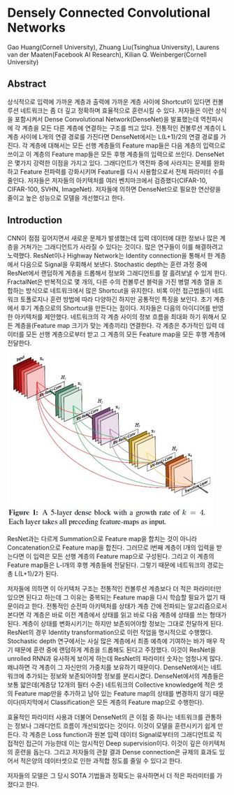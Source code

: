 # Densely Connected Convolutional Networks

Gao Huang(Cornell University), Zhuang Liu(Tsinghua University), Laurens van der Maaten(Facebook AI Research), Kilian Q. Weinberger(Cornell University)



## Abstract

상식적으로 입력에 가까운 계층과 출력에 가까운 계층 사이에 Shortcut이 있다면 컨볼루션 네트워크는 좀 더 깊고 정확하며 효율적으로 훈련시킬 수 있다. 저자들은 이런 상식을 포함시켜서 Dense Convolutional Network(DenseNet)을 발표했는데 역전파시에 각 계층을 모든 다른 계층에 연결하는 구조를 띄고 있다. 전통적인 컨볼루션 계층이 L 계층 사이에 L개의 연결 경로를 가진다면 DenseNet에서는 L(L+1)/2의 연결 경로를 가진다. 각 계층에 대해서는 모든 선행 계층들의 Feature map들은 다음 계층의 입력으로 쓰이고 이 계층의 Feature map들은 모든 후행 계층들의 입력으로 쓰인다. DenseNet은 몇가지 강력한 이점을 가지고 있다. 그래디언트가 역전파 중에 사라지는 문제를 완화하고 Feature 전파력를 강화시키며 Feature를 다시 사용함으로서 전체 파라미터 수를 줄인다. 저자들은 저자들의 아키텍처를 여러 벤치마크에서 검증했다(CIFAR-10, CIFAR-100, SVHN, ImageNet). 저자들에 의하면 DenseNet으로 필요한 연산량을 줄이고 높은 성능으로 모델을 개선했다고 한다. 



## Introduction

CNN이 점점 깊어지면서 새로운 문제가 발생했는데 입력 데이터에 대한 정보나 많은 계층을 거쳐가는 그래디언트가 사라질 수 있다는 것이다. 많은 연구들이 이를 해결하려고 노력했다. ResNet이나 Highway Network는 Identity connection을 통해서 한 계층에서 다음으로 Signal을 우회해서 보낸다. Stochastic depth는 훈련 과정 중에 ResNet에서 랜덤하게 계층을 드롭해서 정보와 그래디언트를 잘 흘려보낼 수 있게 한다. FractalNet은 반복적으로 몇 개의, 다른 수의 컨볼루션 블럭을 가진 병렬 계층 열을 조합하는 방식으로 네트워크에서 많은 Shortcut을 유지한다. 비록 이런 접근법들이 네트워크 토폴로지나 훈련 방법에 따라 다양하긴 하지만 공통적인 특징을 보인다. 초기 계층에서 후기 계층으로의 Shortcut을 만든다는 점이다. 저자들은 다음의 아이디어를 반영한 아키텍처를 제안했다. 네트워크의 각 계층 사이의 정보 흐름을 최대화 하기 위해서 모든 계층을(Feature map 크기가 맞는 계층끼리) 연결한다. 각 계층은 추가적인 입력 데이터를 모든 선행 계층으로부터 받고 그 계층의 모든 Feature map을 모든 후행 계층에 전달한다. 

![](./Figure/Densely_Connected_Convolutional_Networks1.JPG)

ResNet과는 다르게 Summation으로 Feature map을 합치는 것이 아니라 Concatenation으로 Feature map을 합친다. 그러므로 l번째 계층이 l개의 입력을 받는다면 이 입력은 모든 선행 계층의 Feature map으로 구성된다. 그리고 이 계층의 Feature map들은 L-l개의 후행 계층들에 전달된다. 그렇기 때문에 네트워크의 경로는 총 L(L+1)/2가 된다. 

저자들에 의하면 이 아키텍처 구조는 전통적인 컨볼루션 계층보다 더 적은 파라미터만 있으면 된다고 하는데 그 이유는 중복되는 Feature map을 다시 학습할 필요가 없기 때문이라고 한다. 전통적인 순전파 아키텍처를 상태가 계층 간에 전파되는 알고리즘으로서 본다면 각 계층은 바로 이전 계층에서 상태를 읽고 바로 다음 계층에 상태를 쓰는 형태가 된다. 계층이 상태를 변화시키기는 하지만 보존되어야할 정보는 그대로 전달하게 된다. ResNet의 경우 Identity transformation으로 이런 작업을 명시적으로 수행했다. Stochastic depth 연구에서는 사실 많은 계층에서 최종 예측에 기여하는 바가 매우 작기 때문에 훈련 중에 랜덤하게 계층을 드롭해도 된다고 주장했다. 이것이 ResNet을 unrolled RNN과 유사하게 보이게 하는데 ResNet의 파라미터 숫자는 엄청나게 많다. 왜냐하면 각 계층이 그 자신만의 가중치를 보유하기 때문이다. DenseNet에서는 네트워크에 추가되는 정보와 보존되어야할 정보를 분리시켰다. DenseNet에서의 계층들은 보통 얇은데(계층당 12개의 필터 수준) 네트워크의 Collective knowledge에 적은 셋의 Feature map만을 추가하고 남아 있는 Feature map의 상태를 변경하지 않기 때문이다(마지막에서 Classification은 모든 계층의 Feature map으로 수행한다). 

효율적인 파라미터 사용과 더불어 DenseNet의 큰 이점 중 하나는 네트워크를 관통하는 정보나 그래디언트 흐름이 개선되었다는 것이다. 이것이 모델을 훈련시키기 쉽게 만든다. 각 계층은 Loss function과 원본 입력 데이터 Signal로부터의 그래디언트로 직접적인 접근이 가능한데 이는 암시적인 Deep supervision이다. 이것이 깊은 아키텍처의 훈련을 돕는다. 그리고 저자들의 관찰 결과 Dense connection은 규제의 효과도 있어서 적은양의 데이터셋으로 인한 과적합 정도를 줄일 수 있다고 한다. 

저자들의 모델은 그 당시 SOTA 기법들과 정확도는 유사하면서 더 적은 파라미터를 가졌다고 한다. 



